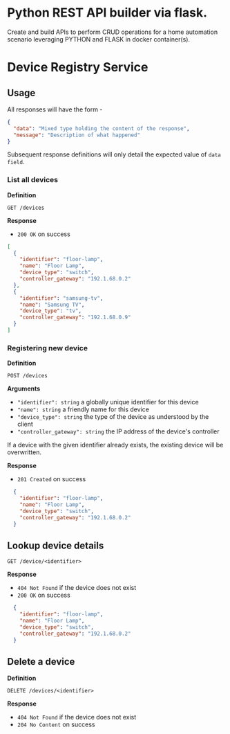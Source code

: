 # Python REST API builder via flask.
Create and build APIs to perform CRUD operations for a home automation scenario leveraging PYTHON and FLASK in docker container(s).


# Device Registry Service

## Usage

All responses will have the form -
```json
{
  "data": "Mixed type holding the content of the response",
  "message": "Description of what happened"
}
```
Subsequent response definitions will only detail the expected value of `data field`.

### List all devices

**Definition**

`GET /devices`

**Response**

- `200 OK` on success
```json
[
  {
    "identifier": "floor-lamp",
    "name": "Floor Lamp",
    "device_type": "switch",
    "controller_gateway": "192.1.68.0.2"
  },
  {
    "identifier": "samsung-tv",
    "name": "Samsung TV",
    "device_type": "tv",
    "controller_gateway": "192.1.68.0.9"
  } 
]
```

### Registering new device

**Definition**

`POST /devices`

**Arguments**

- `"identifier": string` a globally unique identifier for this device
- `"name": string` a friendly name for this device
- `"device_type": string` the type of the device as understood by the client
- `"controller_gateway": string` the IP address of the device's controller

If a device with the given identifier already exists, the existing device will be overwritten.

**Response**

- `201 Created` on success

```json
  {
    "identifier": "floor-lamp",
    "name": "Floor Lamp",
    "device_type": "switch",
    "controller_gateway": "192.1.68.0.2"
  }
```

## Lookup device details

`GET /device/<identifier>`

**Response**

- `404 Not Found` if the device does not exist
- `200 OK` on success

```json
  {
    "identifier": "floor-lamp",
    "name": "Floor Lamp",
    "device_type": "switch",
    "controller_gateway": "192.1.68.0.2"
  }
```

## Delete a device

**Definition**

`DELETE /devices/<identifier>`

**Response**

- `404 Not Found` if the device does not exist
- `204 No Content` on success


